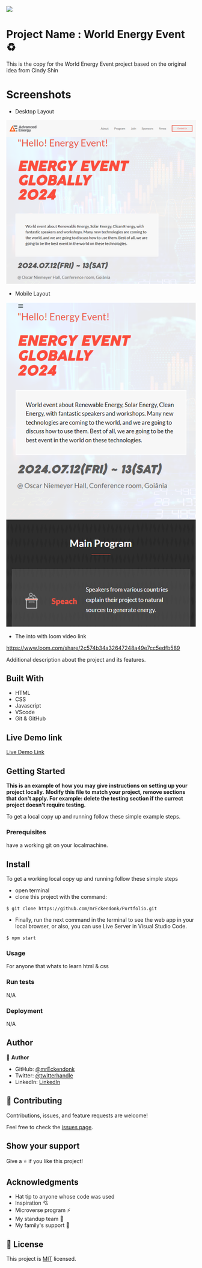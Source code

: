 ![](https://img.shields.io/badge/Microverse-blueviolet)

# Project Name : World Energy Event ♻️

This is the copy for the World Energy Event project based on the original idea from Cindy Shin

# Screenshots
- Desktop Layout

![Desktop_Layout](assets/images/desktop.png)

- Mobile Layout

![Mobile_Layout](assets/images/mobile.png)

- The into with loom video link

https://www.loom.com/share/2c574b34a32647248a49e7cc5edfb589

Additional description about the project and its features.

## Built With

- HTML 
- CSS
- Javascript
- VScode
- Git & GitHub
## Live Demo link

[Live Demo Link](https://mrEckendonk.github.io/World-Energy-Event/)


## Getting Started

**This is an example of how you may give instructions on setting up your project locally.**
**Modify this file to match your project, remove sections that don't apply. For example: delete the testing section if the currect project doesn't require testing.**


To get a local copy up and running follow these simple example steps.

### Prerequisites
have a working git on your localmachine.
## Install
To get a working local copy up and running follow these simple steps
- open terminal
- clone this project with the command:


```
$ git clone https://github.com/mrEckendonk/Portfolio.git
```
- Finally, run the next command in the terminal to see the web app in your local browser, or also, you can use Live Server in Visual Studio Code.
```
$ npm start
```
### Usage
For anyone that whats to learn html & css
### Run tests
N/A
### Deployment
N/A


## Author

👤 **Author**

- GitHub: [@mrEckendonk](https://github.com/mrEckendonk)
- Twitter: [@twitterhandle](https://twitter.com/mike_eckendonk)
- LinkedIn: [LinkedIn](https://www.linkedin.com/in/mike-van-eckendonk)

## 🤝 Contributing

Contributions, issues, and feature requests are welcome!

Feel free to check the [issues page](https://github.com/mrEckendonk/Portfolio/issues).

## Show your support

Give a ⭐️ if you like this project!

## Acknowledgments

- Hat tip to anyone whose code was used
- Inspiration 💘
- Microverse program ⚡
- My standup team 🏹
- My family's support 🙌

## 📝 License

This project is [MIT](./MIT.md) licensed.
